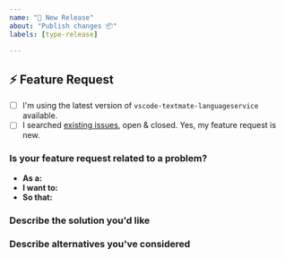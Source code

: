 ```yaml
---
name: "🚀 New Release"
about: "Publish changes 📦"
labels: [type-release]

---
```


## ⚡️️ Feature Request

- [ ] I'm using the latest version of `vscode-textmate-languageservice` available.
- [ ] I searched [existing issues][vsctmls-issues], open & closed. Yes, my feature request is new.

### Is your feature request related to a problem?
<!-- A clear & concise "user story" describing the user-facing problem. (e.g. I want outlines to show the type category). -->
- **As a:**
- **I want to:**
- **So that:**

### Describe the solution you'd like
<!-- A clear & concise description of what you want to happen. Add any considered drawbacks. -->

### Describe alternatives you've considered
<!-- A clear & concise description of any alternative solutions or features you've considered. -->

<!-- Checklist -->
[vsctmls-issues]: https://github.com/vsce-toolroom/vscode-textmate-languageservice/issues?q=is%3Aopen+sort%3Aupdated-desc
